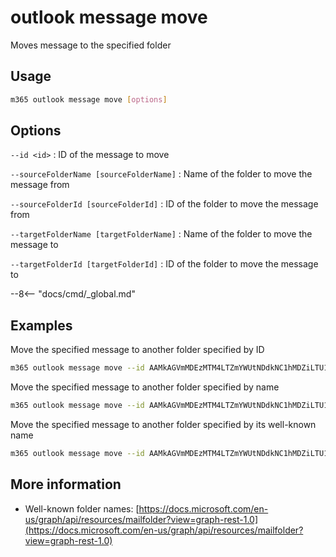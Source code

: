 # outlook message move

Moves message to the specified folder

## Usage

```sh
m365 outlook message move [options]
```

## Options

`--id <id>`
: ID of the message to move

`--sourceFolderName [sourceFolderName]`
: Name of the folder to move the message from

`--sourceFolderId [sourceFolderId]`
: ID of the folder to move the message from

`--targetFolderName [targetFolderName]`
: Name of the folder to move the message to

`--targetFolderId [targetFolderId]`
: ID of the folder to move the message to

--8<-- "docs/cmd/_global.md"

## Examples

Move the specified message to another folder specified by ID

```sh
m365 outlook message move --id AAMkAGVmMDEzMTM4LTZmYWUtNDdkNC1hMDZiLTU1OGY5OTZhYmY4OABGAAAAAAAiQ8W967B7TKBjgx9rVEURBwAiIsqMbYjsT5e-T7KzowPTAAAAAAEMAAAiIsqMbYjsT5e-T7KzowPTAALdyzhHAAA= --sourceFolderId AAMkAGVmMDEzMTM4LTZmYWUtNDdkNC1hMDZiLTU1OGY5OTZhYmY4OAAuAAAAAAAiQ8W967B7TKBjgx9rVEURAQAiIsqMbYjsT5e-T7KzowPTAAAAAAEKAAA= --targetFolderId AAMkAGVmMDEzMTM4LTZmYWUtNDdkNC1hMDZiLTU1OGY5OTZhYmY4OAAuAAAAAAAiQ8W967B7TKBjgx9rVEURAQAiIsqMbYjsT5e-T7KzowPTAAAeUO-fAAA=
```

Move the specified message to another folder specified by name

```sh
m365 outlook message move --id AAMkAGVmMDEzMTM4LTZmYWUtNDdkNC1hMDZiLTU1OGY5OTZhYmY4OABGAAAAAAAiQ8W967B7TKBjgx9rVEURBwAiIsqMbYjsT5e-T7KzowPTAAAAAAEMAAAiIsqMbYjsT5e-T7KzowPTAALdyzhHAAA= --sourceFolderName Inbox --targetFolderName "Project X"
```

Move the specified message to another folder specified by its well-known
name

```sh
m365 outlook message move --id AAMkAGVmMDEzMTM4LTZmYWUtNDdkNC1hMDZiLTU1OGY5OTZhYmY4OABGAAAAAAAiQ8W967B7TKBjgx9rVEURBwAiIsqMbYjsT5e-T7KzowPTAAAAAAEMAAAiIsqMbYjsT5e-T7KzowPTAALdyzhHAAA= --sourceFolderName inbox --targetFolderName archive
```

## More information

- Well-known folder names: [https://docs.microsoft.com/en-us/graph/api/resources/mailfolder?view=graph-rest-1.0](https://docs.microsoft.com/en-us/graph/api/resources/mailfolder?view=graph-rest-1.0)
